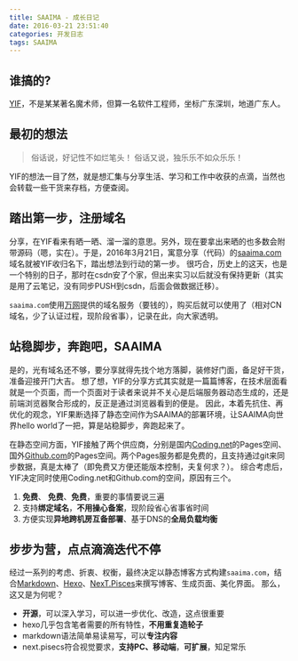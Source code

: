 ```yaml
---
title: SAAIMA - 成长日记
date: 2016-03-21 23:51:40
categories: 开发日志
tags: SAAIMA
---
```


## 谁搞的?
[YIF](//saaima.com "认识认识Ta")，不是某某著名魔术师，但算一名软件工程师，坐标广东深圳，地道广东人。


## 最初的想法
> 俗话说，好记性不如烂笔头！
> 俗话又说，独乐乐不如众乐乐！

YIF的想法一目了然，就是想汇集与分享生活、学习和工作中收获的点滴，当然也会转载一些干货来存档，方便查阅。

<!--more-->

## 踏出第一步，注册域名
分享，在YIF看来有晒一晒、溜一溜的意思。另外，现在要拿出来晒的也多数会附带源码（嗯，实在）。于是，2016年3月21日，寓意分享（代码）的[saaima.com](//saaima.com)域名就被YIF收归名下，踏出想法到行动的第一步。
很巧合，历史上的这天，也是一个特别的日子，那时在csdn安了个家，但出来实习以后就没有保持更新（其实是用了云笔记，没有同步PUSH到csdn，后面会做数据迁移）。

`saaima.com`使用[万网](https://wanwang.aliyun.com/ "点击进入")提供的域名服务（要钱的），购买后就可以使用了（相对CN域名，少了认证过程，现阶段省事），记录在此，向大家透明。


## 站稳脚步，奔跑吧，SAAIMA
是的，光有域名还不够，要分享就得先找个地方落脚，装修好门面，备足好干货，准备迎接开门大吉。
想了想，YIF的分享方式其实就是一篇篇博客，在技术层面看就是一个页面，而一个页面对于读者来说并不关心是后端服务器动态生成的，还是前端浏览器聚合形成的，反正是通过浏览器看到的便是。
因此，本着先抗住、再优化的观念，YIF果断选择了静态空间作为SAAIMA的部署环境，让SAAIMA向世界hello world了一把，算是站稳脚步，奔跑起来了。

在静态空间方面，YIF接触了两个供应商，分别是国内[Coding.net](https://coding.net/ "点击进入")的Pages空间、国外[Github.com](https://github.com/ "点击进入")的Pages空间。两个Pages服务都是免费的，且支持通过git来同步数据，真是太棒了（即免费又方便还能版本控制，夫复何求？）。
综合考虑后，YIF决定同时使用Coding.net和Github.com的空间，原因有三个。

1. **免费**、 **免费**、**免费**，重要的事情要说三遍
2. 支持**绑定域名**，**不用操心备案**，现阶段省心省事省时间
3. 方便实现**异地跨机房互备部署**、基于DNS的**全局负载均衡**


## 步步为营，点点滴滴迭代不停
经过一系列的考虑、折衷、权衡，最终决定以静态博客方式构建`saaima.com`，结合[Markdown](http://daringfireball.net/projects/markdown/syntax)、[Hexo](https://hexo.io/)、[NexT.Pisces](https://github.com/iissnan/hexo-theme-next)来撰写博客、生成页面、美化界面。
那么，这又是为何呢？

* **开源**，可以深入学习，可以进一步优化、改造，这点很重要
* hexo几乎包含笔者需要的所有特性，**不用重复造轮子**
* markdown语法简单易读易写，可以**专注内容**
* next.pisecs符合视觉要求，**支持PC、移动端**，**可扩展**，知足常乐
